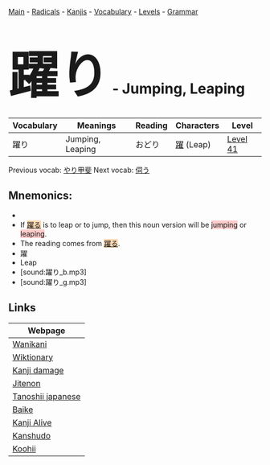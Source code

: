 <style> bigfont {font-size: 100px}</style>
[Main](../README.md) -
[Radicals](../radicals.md) -
[Kanjis](../kanjis.md) -
[Vocabulary](../vocabulary.md) -
[Levels](../levels.md) -
[Grammar](../grammar.md)
# <bigfont> 躍り</bigfont> - Jumping, Leaping 

| Vocabulary | Meanings | Reading | Characters | Level |
| --- | --- | --- | --- | --- |
| 躍り | Jumping, Leaping | おどり |  [躍](../kanjis/躍.md) (Leap) | [Level 41](../levels/wk_level41.md) |

Previous vocab: [やり甲斐](やり甲斐.md) Next vocab: [伺う](伺う.md) 

## Mnemonics:

* 
* If <span style="background-color:#fed8b1"> [躍る](https://jisho.org/search/躍る)</span> is to leap or to jump, then this noun version will be <span style="background-color:#ffcccb"> jumping</span> or <span style="background-color:#ffcccb"> leaping</span>.
* The reading comes from <span style="background-color:#fed8b1"> [躍る](https://jisho.org/search/躍る)</span>.
* 躍
* Leap
* [sound:躍り_b.mp3]
* [sound:躍り_g.mp3]


## Links 

| Webpage |
| --- |
| [Wanikani          ](https://www.wanikani.com/kanji/躍り) |
| [Wiktionary        ](https://en.wiktionary.org/wiki/躍り) |
| [Kanji damage      ](http://www.kanjidamage.com/kanji/search?utf8=✓&q=躍り) |
| [Jitenon           ](https://jitenon.com/kanji/躍り) |
| [Tanoshii japanese ](https://www.tanoshiijapanese.com/dictionary/kanji.cfm?k=躍り) |
| [Baike             ](https://baike.baidu.com/item/躍り) |
| [Kanji Alive       ](https://app.kanjialive.com/躍り) |
| [Kanshudo          ](https://www.kanshudo.com/searchmn?q=躍り) |
| [Koohii            ](https://kanji.koohii.com/study/kanji/躍り) |

